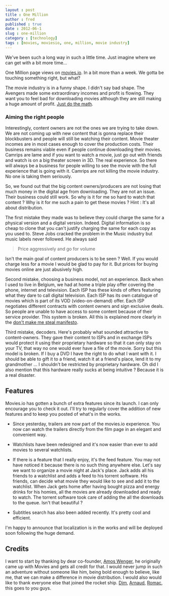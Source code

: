 ```yaml
---
layout : post
title : One Million
author : fred
published : true
date : 2012-06-1
slug : one-million
category : [technology]
tags : [movies, moviesio, one, million, movie industry]
---
```

We've been such a long way in such a little time. Just imagine where we can get with a bit more time…

One Million page views on [movies.io](http://movies.io). In a bit more than a week. We gotta be touching something right, but what?

The movie industry is in a funny shape. I didn't say bad shape. The Avengers made some extraordinary incomes and profit is flowing. They want you to feel bad for downloading movies although they are still making a huge amount of profit. [Just do the math](http://www.youtube.com/embed/GZadCj8O1-0).

### Aiming the right people

Interestingly, content owners are not the ones we are trying to take down. We are not coming up with new content that is gonna replace their blockbusters and people will still be watching their content. Movie theater incomes are in most cases enough to cover the production costs. Their business remains viable even if people continue downloading their movies. Camrips are lame and if you want to watch a movie, just go out with friends and watch is on a big theater screen in 3D. The real experience. So there will always be a business for people willing to see the movie with the full experience that is going with it. Camrips are not killing the movie industry. No one is taking them seriously.

So, we found out that the big content owners/producers are not losing that much money in the digital age from downloading. They are not an issue. Their business could still work. So why is it for me so hard to watch that content ? Why is it for me such a pain to get these movies ? Hint : It's all about distribution.  

The first mistake they made was to believe they could charge the same for a physical version and a digital version. Indeed. Digital information is so cheap to clone that you can't justify charging the same for each copy as you used to. Steve Jobs cracked the problem in the Music industry but music labels never followed. He always said 

> Price aggressively and go for volume

Isn't the main goal of content producers  is to be seen ? Well. If you would charge less for a movie I would be glad to pay for it. But prices for buying movies online are just abusively high.

Second mistake, choosing a business model, not an experience. Back when I used to live in Belgium, we had at home a triple play offer covering the phone, internet and television. Each ISP has these kinds of offers featuring what they dare to call digital television. Each ISP has its own catalogue of movies which is part of its VOD (video-on-demand) offer. Each ISP negotiates different contracts with content owners and sign exclusive deals. So people are unable to have access to some content because of their service provider. This system is broken. All this is explained more clearly in the [don't make me steal manifesto](http://www.dontmakemesteal.com/en/).

Third mistake, decoders. Here's probably what sounded attractive to content-owners. They gave their content to ISPs and in exchange ISPs would protect it using their proprietary hardware so that it can only stay on your TV, that way no one would ever have a file of the movie. Sorry but this model is broken. If I buy a DVD I have the right to do what I want with it. I should be able to gift it to a friend, watch it at a friend's place, lend it to my grandmother ... I shouldn't be restricted by proprietary hardware. Oh did I also mention that this hardware really sucks at being intuitive ? Because it is a real disaster.


## Features

Movies.io has gotten a bunch of extra features since its launch. I can only encourage you to check it out. I'll try to regularly cover the addition of new features and to keep you posted of what's in the works.

- Since yesterday, trailers are now part of the movies.io experience. You now can watch the trailers directly from the film page in an elegant and convenient way.

- Watchlists have been redesigned and it's now easier than ever to add movies to several watchlists.

- If there is a feature that I really enjoy, it's the feed feature. You may not have noticed it because there is no such thing anywhere else. Let's say we want to organize a movie night at Jack's place. Jack adds all his friends to a watchlist and adds a feed to his torrent software. His friends, can decide what movie they would like to see and add it to the watchlist. When Jack gets home after having bought pizza and energy drinks for his homies,  all the movies are already downloaded and ready to watch. The torrent software took care of adding the all the downloads to the queue. Isn't that beautiful ? 

- Subtitles search has also been added recently. It's pretty cool and efficient. 

I'm happy to announce that localization is in the works and will be deployed soon following the huge demand.

## Credits

I want to start by thanking by dear co-founder, [Amos Wenger](http://amos.me/blog/2012/moviesio/), he originally came up with Movies and gets all credit for that. I would never jump in such an adventure without someone like him, being bold enough to believe, like me, that we can make a difference in movie distribution. I would also would like to thank everyone else that joined the rocket ship. [Dim](https://twitter.com/#!/crackofdusk), [Arnaud](https://twitter.com/#!/arnaudbenard), [Romac](https://twitter.com/#!/_romac), this goes to you guys. 